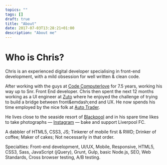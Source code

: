 ```yaml
---
topics: ""
tags: []
draft: true
title: "About"
date: 2017-07-03T13:28:21+01:00
description: "About me"
---
```

# Who is Chris?

Chris is an experienced digital developer specialising in front-end development, with a mild obsession for well written &amp; clean code.

After working with the guys at [Code Computerlove](https://www.codecomputerlove.com/) for 7.5 years, working his way up to Snr. Front End developer. Chris then spent the next 12 months working as a UI engineer at [Zuto](https://www.zuto.com) where he enjoyed the challenge of trying to build a bridge between front&emdash;end and UX. He now spends his time employed by the nice folk at [Auto Trader](https://www.autotrader.co.uk/).

He lives close to the seaside resort of [Blackpool](http://en.wikipedia.org/wiki/Blackpool) and in his spare time likes to take photographs &mdash; [Instagram](http://www.instagram.com/gbbns.co)</a> &mdash; bake and support Liverpool FC.

A dabbler of HTML5, CSS3, JS; Tinkerer of mobile first &amp; RWD; Drinker of coffee; Maker of cakes; Not necessarily in that order.

Specialties: Front-end development, UI/UX, Mobile, Responsive, HTML5, CSS3, Sass, JavaScript (jQuery), Grunt, Gulp, basic Node.js, SEO, Web Standards, Cross browser testing, A/B testing.
